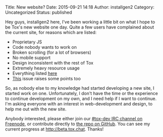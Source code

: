 Title: New website?
Date: 2015-09-21 14:18
Author: installgen2
Category: Uncategorized
Status: published

Hey guys, installgen2 here, I've been working a little bit on what I
hope to be Tox's new website one day. Quite a few users have complained
about the current site, for reasons which are listed:

-   Proprietary JS
-   Code nobody wants to work on
-   Broken scrolling (for a lot of browsers)
-   No mobile support
-   Design inconsistent with the rest of Tox
-   Extremely heavy resource usage
-   Everything listed [here](https://github.com/Tox/Tox-Website/issues)
-   [This](https://github.com/Tox/Tox-Website/issues/8) issue raises
    some points too

So, as nobody else to my knowledge had started developing a new site, I
started work on one. Unfortunately, I don't have the time or the
experience to continue development on my own, and I need help if I want
to continue. I'm asking everyone with an interest in web-development and
design, to help me out with the new site.

Anybody interested, please either join our [\#tox-dev IRC channel on
Freenode](https://wiki.tox.chat/users/community#irc?), or contribute
directly to [the repo on
GitHub](https://github.com/installgen2/tox.chat). You can see my current
progress at <http://beta.tox.chat>. Thanks!
